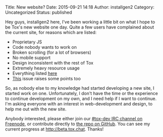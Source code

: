 Title: New website?
Date: 2015-09-21 14:18
Author: installgen2
Category: Uncategorized
Status: published

Hey guys, installgen2 here, I've been working a little bit on what I
hope to be Tox's new website one day. Quite a few users have complained
about the current site, for reasons which are listed:

-   Proprietary JS
-   Code nobody wants to work on
-   Broken scrolling (for a lot of browsers)
-   No mobile support
-   Design inconsistent with the rest of Tox
-   Extremely heavy resource usage
-   Everything listed [here](https://github.com/Tox/Tox-Website/issues)
-   [This](https://github.com/Tox/Tox-Website/issues/8) issue raises
    some points too

So, as nobody else to my knowledge had started developing a new site, I
started work on one. Unfortunately, I don't have the time or the
experience to continue development on my own, and I need help if I want
to continue. I'm asking everyone with an interest in web-development and
design, to help me out with the new site.

Anybody interested, please either join our [\#tox-dev IRC channel on
Freenode](https://wiki.tox.chat/users/community#irc?), or contribute
directly to [the repo on
GitHub](https://github.com/installgen2/tox.chat). You can see my current
progress at <http://beta.tox.chat>. Thanks!
